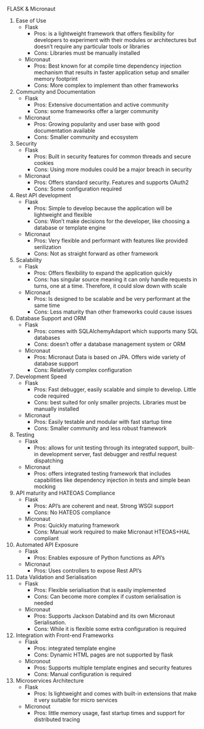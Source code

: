 FLASK & Micronaut

1. Ease of Use 
    * Flask
        * Pros: is a lightweight framework that offers flexibility for developers to experiment with their modules or architectures but doesn’t require any particular tools or libraries 
        * Cons: Libraries must be manually installed 
    * Micronaut
        * Pros: Best known for at compile time dependency injection mechanism that results in faster application setup and smaller memory footprint
        * Cons: More complex to implement than other frameworks
2. Community and Documentation 
    * Flask
        * Pros: Extensive documentation and active community 
        * Cons: some frameworks offer a larger community 
    * Micronaut
        * Pros: Growing popularity and user base with good documentation available 
        * Cons: Smaller community and ecosystem 
3. Security 
    * Flask
        * Pros: Built in security features for common threads and secure cookies
        * Cons: Using more modules could be a major breach in security 
    * Micronaut
        * Pros: Offers standard security. Features and supports OAuth2
        * Cons: Some configuration required
4. Rest API development 
    * Flask
        * Pros: Simple to develop because the application will be lightweight and flexible 
        * Cons: Won’t make decisions for the developer, like choosing a database or template engine 
    * Micronaut
        * Pros: Very flexible and performant with features like provided serilization
        * Cons: Not as straight forward as other framework
5. Scalability
    * Flask
        * Pros: Offers flexibility to expand the application quickly 
        * Cons: has singular source meaning it can only handle requests in turns, one at a time. Therefore, it could slow down with scale
    * Micronaut
        * Pros: Is designed to be scalable and be very performant at the same time
        * Cons: Less maturity than other frameworks could cause issues
6. Database Support and ORM
    * Flask
        * Pros: comes with SQLAlchemyAdaport which supports many SQL databases
        * Cons: doesn’t offer a database management system or ORM
    * Micronaut
        * Pros: Micronaut Data is based on JPA. Offers wide variety of database support 
        * Cons: Relatively complex configuration 
7. Development Speed 
    * Flask
        * Pros: Fast debugger, easily scalable and simple to develop. Little code required
        * Cons: best suited for only smaller projects. Libraries must be manually installed
    * Micronaut
        * Pros: Easily testable and modular with fast startup time
        * Cons: Smaller community and less robust framework
8. Testing
    * Flask
        * Pros: allows for unit testing through its integrated support, built-in development server, fast debugger and restful request dispatching 
    * Micronaut
        * Pros: offers integrated testing framework that includes capabilities like dependency injection in tests and simple bean mocking 
9. API maturity and HATEOAS Compliance
    * Flask
        * Pros: API’s are coherent and neat. Strong WSGI support 
        * Cons: No HATEOS compliance 
    * Micronaut
        * Pros: Quickly maturing framework
        * Cons: Manual work required to make Micronaut HTEOAS+HAL compliant
10. Automated API Exposure 
    * Flask
        * Pros: Enables exposure of Python functions as API’s
    * Micronaut
        * Pros: Uses controllers to expose Rest API’s
11. Data Validation and Serialisation 
    * Flask
        * Pros: Flexible serialisation that is easily implemented 
        * Cons: Can become more complex if custom serialisation is needed
    * Micronaut
        * Pros: Supports Jackson Databind and its own Micronaut Serialisation. 
        * Cons: While it is flexible some extra configuration is required
12. Integration with Front-end Frameworks
    * Flask
        * Pros: integrated template engine
        * Cons: Dynamic HTML pages are not supported by flask
    * Micronout
        * Pros: Supports multiple template engines and security features
        * Cons: Manual configuration is required 
13. Microservices Architecture 
    * Flask
        * Pros: Is lightweight and comes with built-in extensions that make it very suitable for micro services
    * Micronout
        * Pros: little memory usage, fast startup times and support for distributed tracing 